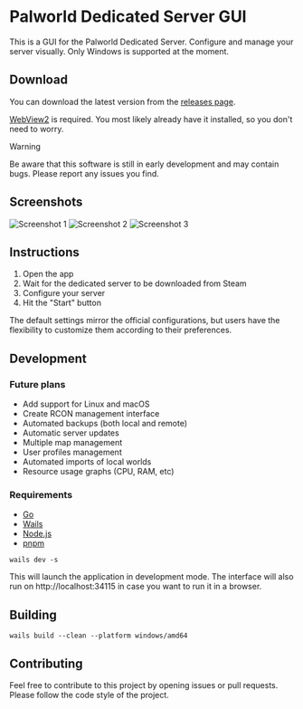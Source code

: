 # Palworld Dedicated Server GUI

This is a GUI for the Palworld Dedicated Server. Configure and manage your server visually. Only Windows is supported at the moment.

## Download

You can download the latest version from the [releases page](https://github.com/diogomartino/palworld-ds-gui/releases).

[WebView2](https://developer.microsoft.com/en-us/microsoft-edge/webview2/) is required. You most likely already have it installed, so you don't need to worry.

> [!WARNING]  
> Be aware that this software is still in early development and may contain bugs. Please report any issues you find.

## Screenshots

![Screenshot 1](https://i.imgur.com/hWOEky8.png)
![Screenshot 2](https://i.imgur.com/gu0x0PS.png)
![Screenshot 3](https://i.imgur.com/3IboT0o.png)

## Instructions

1. Open the app
2. Wait for the dedicated server to be downloaded from Steam
3. Configure your server
4. Hit the "Start" button

The default settings mirror the official configurations, but users have the flexibility to customize them according to their preferences.

## Development

### Future plans

- Add support for Linux and macOS
- Create RCON management interface
- Automated backups (both local and remote)
- Automatic server updates
- Multiple map management
- User profiles management
- Automated imports of local worlds
- Resource usage graphs (CPU, RAM, etc)

### Requirements

- [Go](https://go.dev/)
- [Wails](https://wails.io/)
- [Node.js](https://nodejs.org/)
- [pnpm](https://pnpm.io/)

```
wails dev -s
```

This will launch the application in development mode. The interface will also run on http://localhost:34115 in case you want to run it in a browser.

## Building

```
wails build --clean --platform windows/amd64
```

## Contributing

Feel free to contribute to this project by opening issues or pull requests. Please follow the code style of the project.
